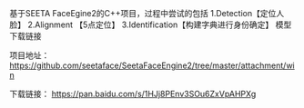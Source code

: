 基于SEETA FaceEgine2的C++项目，过程中尝试的包括
1.Detection【定位人脸】
2.Alignment 【5点定位】
3.Identification【构建字典进行身份确定】
模型下载链接

项目地址：
https://github.com/seetaface/SeetaFaceEngine2/tree/master/attachment/win

下载链接：
https://pan.baidu.com/s/1HJj8PEnv3SOu6ZxVpAHPXg
